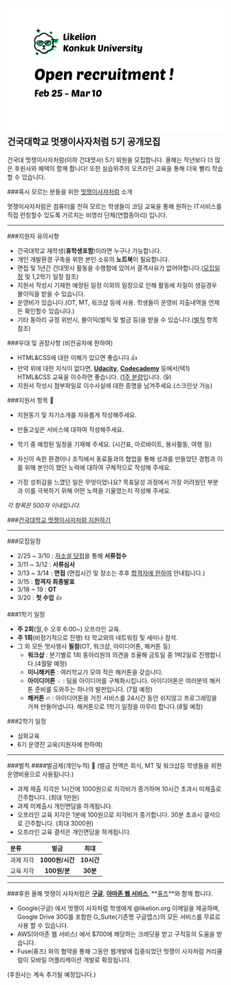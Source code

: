 ![](./recruit.png)
건국대학교 멋쟁이사자처럼 5기 공개모집
---
건국대 멋쟁이사자처럼(이하 건대멋사) 5기 회원을 모집합니다. 올해는 작년보다 더 많은 후원사와 혜택이 함께 합니다! 또한 실습위주의 오프라인 교육을 통해 더욱 빨리 학습할 수 있습니다.


###혹시 모르는 분들을 위한 [멋쟁이사자처럼](http://likelion.net/) 소개

멋쟁이사자처럼은 컴퓨터를 전혀 모르는 학생들이 코딩 교육을 통해 원하는 IT서비스를 직접 런칭할수 있도록 가르치는 비영리 단체(연합동아리) 입니다.

---


###지원자 유의사항
- 건국대학교 재학생(**휴학생포함**)이라면 누구나 가능합니다.
- 개인 개발환경 구축을 위한 본인 소유의 **노트북**이 필요합니다.
- 면접 및 1년간 건대멋사 활동을 수행함에 있어서 결격사유가 없어야합니다.([모집일정](#모집일정) 및 1,2학기 일정 참조)
- 지원서 작성시 기재한 예정된 일정 이외의 일정으로 인해 활동에 차질이 생길경우 불이익을 받을 수 있습니다.
- 운영비가 있습니다.(OT, MT, 워크샵 등에 사용. 학생들이 운영비 지출내역을 언제든 확인할수 있습니다.)
- 기타 동아리 규정 위반시, 불이익(벌칙 및 벌금 등)을 받을 수 있습니다.([벌칙](#벌칙) 항목 참조)

###우대 및 권장사항 (비전공자에 한하여)
- HTML&CSS에 대한 이해가 있으면 좋습니다.:+1:
- 만약 위에 대한 지식이 없다면, **[Udacity](https://www.udacity.com/course/intro-to-html-and-css--ud304)**, **[Codecademy](https://www.codecademy.com/learn/web)** 등에서(택1) HTML&CSS 교육을 이수하면 좋습니다.
	(<u>1주 분량</u>입니다. :kissing_heart:)
- 지원서 작성시 첨부파일로 이수사실에 대한 증명을 남겨주세요.(스크린샷 가능)


###지원서 항목 :memo:


- 지원동기 및 자기소개를 자유롭게 작성해주세요.

- 만들고싶은 서비스에 대하여 작성해주세요.

- 학기 중 예정된 일정을 기재해 주세요.
(시간표, 아르바이트, 봉사활동, 여행 등)

- 자신이 속한 환경이나 조직에서 동료들과의 협업을 통해 성과를 만들었던 경험과 이를 위해 본인이 했던 노력에 대하여 구체적으로 작성해 주세요.

- 가장 성취감을 느꼈던 일은 무엇이었나요? 목표달성 과정에서 가장 어려웠던 부분과 이를 극복하기 위해 어떤 노력을 기울였는지 작성해 주세요.

*각 항목은 500자 이내입니다.*

###[건국대학교 멋쟁이사자처럼 지원하기](http://jasoseol.com/)

---


###모집일정
- 2/25 ~ 3/10 : [자소설 닷컴](http://jasoseol.com/)을 통해 **서류접수**
- 3/11 ~ 3/12 : **서류심사**
- 3/13 ~ 3/14 : **면접**
(면접시간 및 장소는 추후 <u>합격자에 한하여</u> 안내됩니다.)
- 3/15 : **합격자 최종발표**
- 3/18 ~ 19 : **OT**
- 3/20 : **첫 수업** :+1:

###1학기 일정
- **주 2회**(월,수 오후 6:00~) 오프라인 교육.
- **주 1회**(비정기적으로 진행) 타 학교와의 네트워킹 및 세미나 참석.
- 그 외 모든 멋사행사 **필참**(OT, 워크샵, 아이디어톤, 해커톤 등)
	- **워크샵** : 분기별로 1회 동아리원의 의견을 조율해 금토일 중 1박2일로 진행합니다.(4월말 예정)
	- **미니해커톤** : 여러학교가 모여 작은 해커톤을 갖습니다.
	- **아이디어톤** :bulb: : 팀을 아이디어를 구체화시킵니다. 아이디어톤은 여러분의 해커톤 준비를 도와주는 하나의 발판입니다. (7월 예정)
	- **해커톤** :fire: : 아이디어톤을 거친 서비스를 24시간 동안 쉬지않고 프로그래밍을 거쳐 만들어냅니다. 해커톤으로 1학기 일정을 마무리 합니다.(8월 예정)


###2학기 일정
- 심화교육
- 6기 운영진 교육(지원자에 한하여)

---

###벌칙
####벌금제(개인누적) :cop:
(벌금 전액은 회식, MT 및 워크샵등 학생들을 위한 운영비용으로 사용됩니다.)

- 과제 제출 지각은 1시간에 1000원으로 지각비가 증가하며 10시간 초과시 미제출로 간주합니다. (최대 1만원)
- 과제 미제출시 개인면담을 하게됩니다.
- 오프라인 교육 지각은 1분에 100원으로 지각비가 증가합니다. 30분 초과시 결석으로 간주합니다. (최대 3000원)
- 오프라인 교육 결석은 개인면담을 하게됩니다.

| 	분류	| 벌금           |     최대      |
| :----- | :-----------: | :----------: |
| 과제 지각    | **1000원/시간** |   **10시간**  |
| 교육 지각    | **100원/분**   |   **30분**  |

---


###후원
올해 멋쟁이 사자처럼은 **[구글](http://bit.ly/2kH3eaJ)**, **[아마존 웹 서비스](http://bit.ly/2knii1l)**, **[퓨즈](http://bit.ly/2ldO14N)**와 함께 합니다.

- Google(구글) 에서 멋쟁이 사자처럼 학생에게 @likelion.org 이메일을 제공하며, Google Drive 30G를 포함한 G_Suite(기존명 구글앱스)의 모든 서비스를 무료로 사용 할 수 있습니다.
- AWS(아마존 웹 서비스) 에서 $700에 해당하는 크레딧을 받고 구직등의 도움을 받습니다.
- Fuse(퓨즈) 와의 협약을 통해 그동안 웹개발에 집중되었던 멋쟁이 사자처럼 커리큘럼이 모바일 어플리케이션 개발로 확장됩니다.

(후원사는 계속 추가될 예정입니다.)